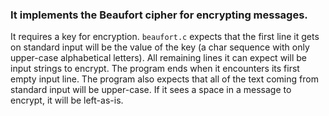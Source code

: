 ### It implements the Beaufort cipher for encrypting messages.
It requires a key for encryption. `beaufort.c` expects that the first line it gets on
standard input will be the value of the key (a char sequence with only upper-case alphabetical letters). All
remaining lines it can expect will be input strings to encrypt. The program ends when it encounters its first
empty input line. The program also expects that all of the text coming from standard input will be
upper-case. If it sees a space in a message to encrypt, it will be left-as-is.

